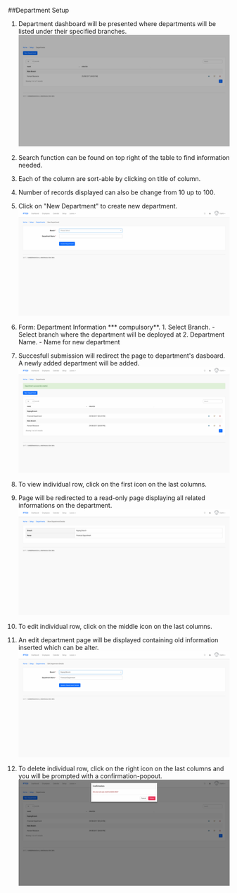 ##Department Setup

1. Department dashboard will be presented where departments will be listed under their specified branches.
![Department Dashboard](/Images/Department/department_dashboard.png)

2. Search function can be found on top right of the table to find information needed.

3. Each of the column are sort-able by clicking on title of column.

4. Number of records displayed can also be change from 10 up to 100.

5. Click on "New Department" to create new department.
![Create Department](/Images/Department/department_create.png)

6. Form: Department Information *** compulsory**.
		1. Select Branch.
			- Select branch where the department will be deployed at
		2. Department Name.
			- Name for new department

10. Succesfull submission will redirect the page to department's dasboard. A newly added department will be added.
![Success Department](/Images/Department/department_success.png)

11. To view individual row, click on the first icon on the last columns.

12. Page will be redirected to a read-only page displaying all related informations on the department.
![Show Department](/Images/Department/department_show.png)

13. To edit individual row, click on the middle icon on the last columns.

14. An edit department page will be displayed containing old information inserted which can be alter.
![Edit Department](/Images/Department/department_edit.png)

15. To delete individual row, click on the right icon on the last columns and you will be prompted with a confirmation-popout.
![Delete Department](/Images/Department/department_delete.png)



